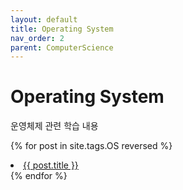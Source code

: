 ```yaml
---
layout: default
title: Operating System
nav_order: 2
parent: ComputerScience
---
```


# Operating System
운영체제 관련 학습 내용

{% for post in site.tags.OS reversed %}
  <li><a href="{{ post.url }}">{{ post.title }}</a></li>
{% endfor %}